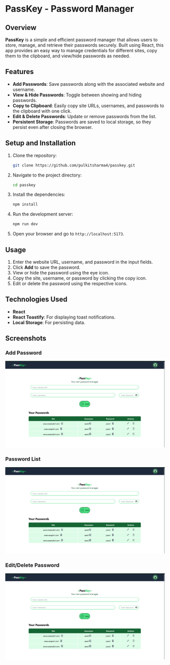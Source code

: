 
# PassKey - Password Manager

## Overview
**PassKey** is a simple and efficient password manager that allows users to store, manage, and retrieve their passwords securely. Built using React, this app provides an easy way to manage credentials for different sites, copy them to the clipboard, and view/hide passwords as needed.

## Features
- **Add Passwords**: Save passwords along with the associated website and username.
- **View & Hide Passwords**: Toggle between showing and hiding passwords.
- **Copy to Clipboard**: Easily copy site URLs, usernames, and passwords to the clipboard with one click.
- **Edit & Delete Passwords**: Update or remove passwords from the list.
- **Persistent Storage**: Passwords are saved to local storage, so they persist even after closing the browser.

## Setup and Installation

1. Clone the repository:
   ```bash
   git clone https://github.com/pulkitsharma4/passkey.git
   ```

2. Navigate to the project directory:
   ```bash
   cd passkey
   ```

3. Install the dependencies:
   ```bash
   npm install
   ```

4. Run the development server:
   ```bash
   npm run dev
   ```

5. Open your browser and go to `http://localhost:5173`.

## Usage
1. Enter the website URL, username, and password in the input fields.
2. Click **Add** to save the password.
3. View or hide the password using the eye icon.
4. Copy the site, username, or password by clicking the copy icon.
5. Edit or delete the password using the respective icons.

## Technologies Used
- **React**
- **React Toastify**: For displaying toast notifications.
- **Local Storage**: For persisting data.

## Screenshots

### Add Password
![Add Password](public/screenshots/pic-1.png)

### Password List
![Password List](public/screenshots/pic-1.png)

### Edit/Delete Password
![Edit/Delete Password](public/screenshots/pic-1.png)
